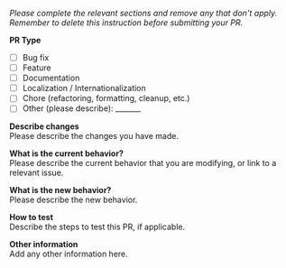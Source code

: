 *Please complete the relevant sections and remove any that don't apply.*  
*Remember to delete this instruction before submitting your PR.*

**PR Type**  
- [ ] Bug fix
- [ ] Feature
- [ ] Documentation
- [ ] Localization / Internationalization
- [ ] Chore (refactoring, formatting, cleanup, etc.)
- [ ] Other (please describe): _______

**Describe changes**  
Please describe the changes you have made.

**What is the current behavior?**  
Please describe the current behavior that you are modifying, or link to a relevant issue.

**What is the new behavior?**  
Please describe the new behavior.

**How to test**  
Describe the steps to test this PR, if applicable.

**Other information**  
Add any other information here.
